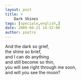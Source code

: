 ```yaml
---
layout: post
title: >
    Dark Shines
tags: [speciale,english,]
date: 2009-04-21 14:52:00
author: pietro
---
```

And the dark so grief,<br/>the shine so brief,<br/>and I can do anything<br/>and still become so thin,<br/>you will see right through me soon,<br/>and will you see the moon?
